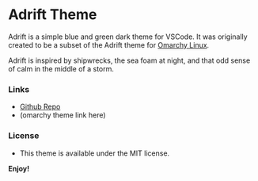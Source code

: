 # Adrift Theme

Adrift is a simple blue and green dark theme for VSCode. It was originally created to be a subset of the Adrift theme for [Omarchy Linux](https://omarchy.org).

Adrift is inspired by shipwrecks, the sea foam at night, and that odd sense of calm in the middle of a storm.

### Links

* [Github Repo](https://github.com/jaredb1011/VSCode-Theme-Adrift)
* (omarchy theme link here)

### License
* This theme is available under the MIT license.

**Enjoy!**
